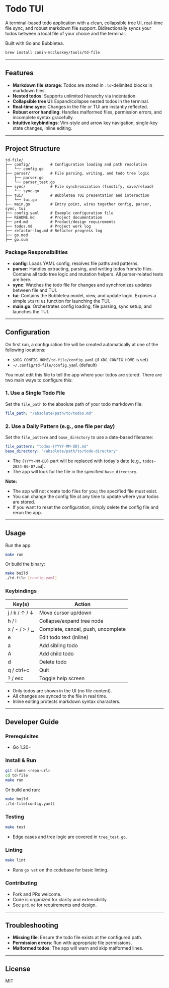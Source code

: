 # Todo TUI

A terminal-based todo application with a clean, collapsible tree UI, real-time file sync, and robust markdown file support. Bidirectionally syncs your todos between a local file of your choice and the terminal.

Built with Go and Bubbletea.

```sh
brew install camin-mccluskey/tools/td-file
```

---

## Features
- **Markdown file storage**: Todos are stored in `:td`-delimited blocks in markdown files.
- **Nested todos**: Supports unlimited hierarchy via indentation.
- **Collapsible tree UI**: Expand/collapse nested todos in the terminal.
- **Real-time sync**: Changes in the file or TUI are instantly reflected.
- **Robust error handling**: Handles malformed files, permission errors, and incomplete syntax gracefully.
- **Intuitive keybindings**: Vim-style and arrow key navigation, single-key state changes, inline editing.

---

## Project Structure

```
td-file/
├── config/         # Configuration loading and path resolution
│   └── config.go
├── parser/         # File parsing, writing, and todo tree logic
│   ├── parser.go
│   └── parser_test.go
├── sync/           # File synchronization (fsnotify, save/reload)
│   └── sync.go
├── tui/            # Bubbletea TUI presentation and interaction
│   └── tui.go
├── main.go         # Entry point, wires together config, parser, sync, tui
├── config.yaml     # Example configuration file
├── README.md       # Project documentation
├── prd.md          # Product/design requirements
├── todos.md        # Project work log
├── refactor-log.md # Refactor progress log
├── go.mod
├── go.sum
```

### Package Responsibilities

- **config**:  Loads YAML config, resolves file paths and patterns.
- **parser**:  Handles extracting, parsing, and writing todos from/to files. Contains all todo tree logic and mutation helpers. All parser-related tests are here.
- **sync**:    Watches the todo file for changes and synchronizes updates between file and TUI.
- **tui**:     Contains the Bubbletea model, view, and update logic. Exposes a simple `StartTUI` function for launching the TUI.
- **main.go**: Orchestrates config loading, file parsing, sync setup, and launches the TUI.

---

## Configuration

On first run, a configuration file will be created automatically at one of the following locations:

- `$XDG_CONFIG_HOME/td-file/config.yaml` (if `XDG_CONFIG_HOME` is set)
- `~/.config/td-file/config.yaml` (default)

You must edit this file to tell the app where your todos are stored. There are two main ways to configure this:

### 1. Use a Single Todo File
Set the `file_path` to the absolute path of your todo markdown file:

```yaml
file_path: "/absolute/path/to/todos.md"
```

### 2. Use a Daily Pattern (e.g., one file per day)
Set the `file_pattern` and `base_directory` to use a date-based filename:

```yaml
file_pattern: "todos-{YYYY-MM-DD}.md"
base_directory: "/absolute/path/to/todo-directory"
```

- The `{YYYY-MM-DD}` part will be replaced with today's date (e.g., `todos-2024-06-07.md`).
- The app will look for the file in the specified `base_directory`.

**Note:**
- The app will not create todo files for you; the specified file must exist.
- You can change the config file at any time to update where your todos are stored.
- If you want to reset the configuration, simply delete the config file and rerun the app.

---

## Usage
Run the app:

```sh
make run
```

Or build the binary:

```sh
make build
./td-file [config.yaml]
```

### Keybindings
| Key(s)         | Action                                 |
| -------------- | -------------------------------------- |
| j / k / ↑ / ↓  | Move cursor up/down                    |
| h / l          | Collapse/expand tree node              |
| x / - / > / ␣  | Complete, cancel, push, uncomplete     |
| e              | Edit todo text (inline)                |
| a              | Add sibling todo                       |
| A              | Add child todo                         |
| d              | Delete todo                            |
| q / ctrl+c     | Quit                                   |
| ? / esc        | Toggle help screen                     |

- Only todos are shown in the UI (no file content).
- All changes are synced to the file in real time.
- Inline editing protects markdown syntax characters.

---

## Developer Guide

### Prerequisites
- Go 1.20+

### Install & Run
```sh
git clone <repo-url>
cd td-file
make run
```

Or build and run:

```sh
make build
./td-file[config.yaml]
```

### Testing
```sh
make test
```
- Edge cases and tree logic are covered in `tree_test.go`.

### Linting
```sh
make lint
```
- Runs `go vet` on the codebase for basic linting.

### Contributing
- Fork and PRs welcome.
- Code is organized for clarity and extensibility.
- See `prd.md` for requirements and design.

---

## Troubleshooting
- **Missing file**: Ensure the todo file exists at the configured path.
- **Permission errors**: Run with appropriate file permissions.
- **Malformed todos**: The app will warn and skip malformed lines.

---

## License
MIT 